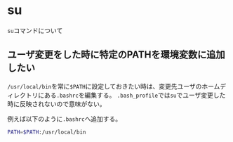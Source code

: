 # su

`su`コマンドについて

## ユーザ変更をした時に特定のPATHを環境変数に追加したい

`/usr/local/bin`を常に`$PATH`に設定しておきたい時は、変更先ユーザのホームディレクトリにある`.bashrc`を編集する。
`.bash_profile`では`su`でユーザ変更した時に反映されないので意味がない。

例えば以下のように`.bashrc`へ追加する。

```sh
PATH=$PATH:/usr/local/bin
```

